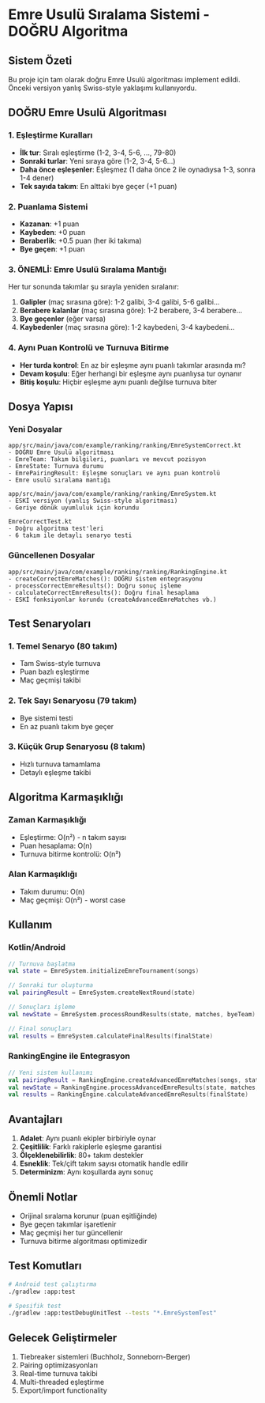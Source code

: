 # Emre Usulü Sıralama Sistemi - DOĞRU Algoritma

## Sistem Özeti
Bu proje için tam olarak doğru Emre Usulü algoritması implement edildi. Önceki versiyon yanlış Swiss-style yaklaşımı kullanıyordu.

## DOĞRU Emre Usulü Algoritması

### 1. Eşleştirme Kuralları
- **İlk tur**: Sıralı eşleştirme (1-2, 3-4, 5-6, ..., 79-80)
- **Sonraki turlar**: Yeni sıraya göre (1-2, 3-4, 5-6...)
- **Daha önce eşleşenler**: Eşleşmez (1 daha önce 2 ile oynadıysa 1-3, sonra 1-4 dener)
- **Tek sayıda takım**: En alttaki bye geçer (+1 puan)

### 2. Puanlama Sistemi
- **Kazanan**: +1 puan
- **Kaybeden**: +0 puan  
- **Beraberlik**: +0.5 puan (her iki takıma)
- **Bye geçen**: +1 puan

### 3. ÖNEMLİ: Emre Usulü Sıralama Mantığı
Her tur sonunda takımlar şu sırayla yeniden sıralanır:
1. **Galipler** (maç sırasına göre): 1-2 galibi, 3-4 galibi, 5-6 galibi...
2. **Berabere kalanlar** (maç sırasına göre): 1-2 berabere, 3-4 berabere...
3. **Bye geçenler** (eğer varsa)
4. **Kaybedenler** (maç sırasına göre): 1-2 kaybedeni, 3-4 kaybedeni...

### 4. Aynı Puan Kontrolü ve Turnuva Bitirme
- **Her turda kontrol**: En az bir eşleşme aynı puanlı takımlar arasında mı?
- **Devam koşulu**: Eğer herhangi bir eşleşme aynı puanlıysa tur oynanır
- **Bitiş koşulu**: Hiçbir eşleşme aynı puanlı değilse turnuva biter

## Dosya Yapısı

### Yeni Dosyalar
```
app/src/main/java/com/example/ranking/ranking/EmreSystemCorrect.kt
- DOĞRU Emre Usulü algoritması
- EmreTeam: Takım bilgileri, puanları ve mevcut pozisyon
- EmreState: Turnuva durumu
- EmrePairingResult: Eşleşme sonuçları ve aynı puan kontrolü
- Emre usulü sıralama mantığı

app/src/main/java/com/example/ranking/ranking/EmreSystem.kt
- ESKİ versiyon (yanlış Swiss-style algoritması)
- Geriye dönük uyumluluk için korundu

EmreCorrectTest.kt
- Doğru algoritma test'leri
- 6 takım ile detaylı senaryo testi
```

### Güncellenen Dosyalar
```
app/src/main/java/com/example/ranking/ranking/RankingEngine.kt
- createCorrectEmreMatches(): DOĞRU sistem entegrasyonu
- processCorrectEmreResults(): Doğru sonuç işleme
- calculateCorrectEmreResults(): Doğru final hesaplama
- ESKİ fonksiyonlar korundu (createAdvancedEmreMatches vb.)
```

## Test Senaryoları

### 1. Temel Senaryo (80 takım)
- Tam Swiss-style turnuva
- Puan bazlı eşleştirme
- Maç geçmişi takibi

### 2. Tek Sayı Senaryosu (79 takım)
- Bye sistemi testi
- En az puanlı takım bye geçer

### 3. Küçük Grup Senaryosu (8 takım)
- Hızlı turnuva tamamlama
- Detaylı eşleşme takibi

## Algoritma Karmaşıklığı

### Zaman Karmaşıklığı
- Eşleştirme: O(n²) - n takım sayısı
- Puan hesaplama: O(n)
- Turnuva bitirme kontrolü: O(n²)

### Alan Karmaşıklığı
- Takım durumu: O(n)
- Maç geçmişi: O(n²) - worst case

## Kullanım

### Kotlin/Android
```kotlin
// Turnuva başlatma
val state = EmreSystem.initializeEmreTournament(songs)

// Sonraki tur oluşturma
val pairingResult = EmreSystem.createNextRound(state)

// Sonuçları işleme
val newState = EmreSystem.processRoundResults(state, matches, byeTeam)

// Final sonuçları
val results = EmreSystem.calculateFinalResults(finalState)
```

### RankingEngine ile Entegrasyon
```kotlin
// Yeni sistem kullanımı
val pairingResult = RankingEngine.createAdvancedEmreMatches(songs, state)
val newState = RankingEngine.processAdvancedEmreResults(state, matches, byeTeam)
val results = RankingEngine.calculateAdvancedEmreResults(finalState)
```

## Avantajları

1. **Adalet**: Aynı puanlı ekipler birbiriyle oynar
2. **Çeşitlilik**: Farklı rakiplerle eşleşme garantisi
3. **Ölçeklenebilirlik**: 80+ takım destekler
4. **Esneklik**: Tek/çift takım sayısı otomatik handle edilir
5. **Determinizm**: Aynı koşullarda aynı sonuç

## Önemli Notlar

- Orijinal sıralama korunur (puan eşitliğinde)
- Bye geçen takımlar işaretlenir
- Maç geçmişi her tur güncellenir
- Turnuva bitirme algoritması optimizedir

## Test Komutları

```bash
# Android test çalıştırma
./gradlew :app:test

# Spesifik test
./gradlew :app:testDebugUnitTest --tests "*.EmreSystemTest"
```

## Gelecek Geliştirmeler

1. Tiebreaker sistemleri (Buchholz, Sonneborn-Berger)
2. Pairing optimizasyonları
3. Real-time turnuva takibi
4. Multi-threaded eşleştirme
5. Export/import functionality